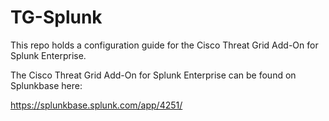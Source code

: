 # TG-Splunk
This repo holds a configuration guide for the Cisco Threat Grid Add-On for Splunk Enterprise.

The Cisco Threat Grid Add-On for Splunk Enterprise can be found on Splunkbase here:

https://splunkbase.splunk.com/app/4251/
